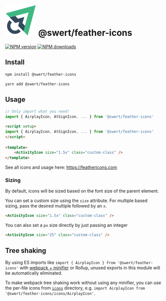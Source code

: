 # <img src="./example/src/assets/logo.png" height="100" alt="Swert"> **@swert/feather-icons**

[![NPM version](https://img.shields.io/npm/v/@swert/feather-icons.svg?style=flat)](https://npmjs.com/package/@swert/feather-icons) [![NPM downloads](https://img.shields.io/npm/dm/@swert/feather-icons.svg?style=flat)](https://npmjs.com/package/@swert/feather-icons)

## Install

```bash
npm install @swert/feather-icons
```

```bash
yarn add @swert/feather-icons
```
## Usage

```js
// Only import what you need!
import { AirplayIcon, AtSignIcon, ... } from '@swert/feather-icons'
```

```html
<script setup>
import { AirplayIcon, AtSignIcon, ... } from '@swert/feather-icons'
</script>

<template>
    <ActivityIcon size="1.5x" class="custom-class" />
</template>
```

See all icons and usage here: <https://feathericons.com>

### Sizing

By default, icons will be sized based on the font size of the parent element.

You can set a custom size using the `size` attribute.
For multiple based sizing, pass the desired multiple followed by an `x`.

```html
<ActivityIcon size="1.5x" class="custom-class" />
```

You can also set a `px` size directly by just passing an integer

```html
<ActivityIcon size="25" class="custom-class" />
```

## Tree shaking

By using ES imports like `import { AirplayIcon } from '@swert/feather-icons'` with [webpack + minifier](https://webpack.js.org/guides/tree-shaking/#minify-the-output) or Rollup, unused exports in this module will be automatically eliminated.

To make webpack tree shaking work without using any minifier, you can use the per-file icons from [`icons`](https://unpkg.com/vue-feather-icons/icons/) directory, e.g. `import AirplayIcon from '@swert/feather-icons/icons/AirplayIcon'`.